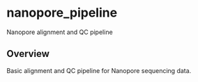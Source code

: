 # nanopore_pipeline
Nanopore alignment and QC pipeline

## Overview
Basic alignment and QC pipeline for Nanopore sequencing data.

